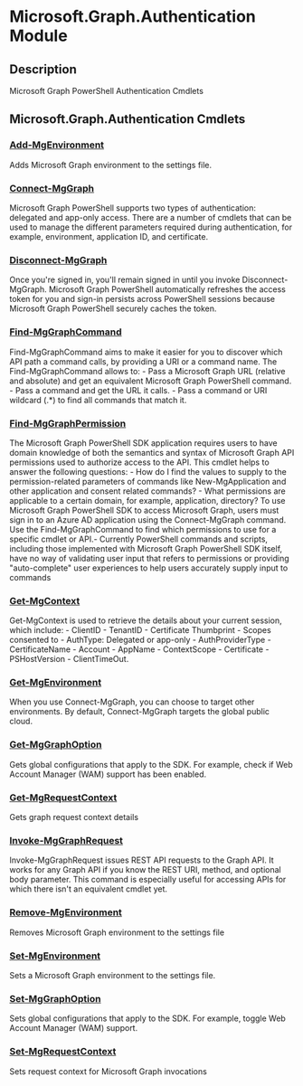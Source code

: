 ﻿---
Module Name: Microsoft.Graph.Authentication
Module Guid: f9f0fe38-9752-4ec4-afef-a91b6ad0c544
Download Help Link: https://learn.microsoft.com/powershell/module/Microsoft.Graph.Authentication
Help Version: 1.0.0.0
Locale: en-US
---

# Microsoft.Graph.Authentication Module
## Description
Microsoft Graph PowerShell Authentication Cmdlets

## Microsoft.Graph.Authentication Cmdlets
### [Add-MgEnvironment](Add-MgEnvironment.md)
 Adds Microsoft Graph environment to the settings file.

### [Connect-MgGraph](Connect-MgGraph.md)
Microsoft Graph PowerShell supports two types of authentication: delegated and app-only access. There are a number of cmdlets that can be used to manage the different parameters required during authentication, for example, environment, application ID, and certificate.

### [Disconnect-MgGraph](Disconnect-MgGraph.md)
Once you're signed in, you'll remain signed in until you invoke Disconnect-MgGraph. Microsoft Graph PowerShell automatically refreshes the access token for you and sign-in persists across PowerShell sessions because Microsoft Graph PowerShell securely caches the token.

### [Find-MgGraphCommand](Find-MgGraphCommand.md)
Find-MgGraphCommand aims to make it easier for you to discover which API path a command calls, by providing a URI or a command name. The Find-MgGraphCommand allows to:  - Pass a Microsoft Graph URL (relative and absolute) and get an equivalent Microsoft Graph PowerShell command. - Pass a command and get the URL it calls. - Pass a command or URI wildcard (.*) to find all commands that match it.

### [Find-MgGraphPermission](Find-MgGraphPermission.md)
The Microsoft Graph PowerShell SDK application requires users to have domain knowledge of both the semantics and syntax of Microsoft Graph API permissions used to authorize access to the API. This cmdlet helps to answer the following questions:  - How do I find the values to supply to the permission-related parameters of commands like New-MgApplication and other application and consent related commands? - What permissions are applicable to a certain domain, for example, application, directory? To use Microsoft Graph PowerShell SDK to access Microsoft Graph, users must sign in to an Azure AD application using the Connect-MgGraph command. Use the Find-MgGraphCommand to find which permissions to use for a specific cmdlet or API.-  Currently PowerShell commands and scripts, including those implemented with Microsoft Graph PowerShell SDK itself, have no way of validating user input that refers to permissions or providing "auto-complete" user experiences to help users accurately supply input to commands

### [Get-MgContext](Get-MgContext.md)
Get-MgContext is used to retrieve the details about your current session, which include:  - ClientID - TenantID - Certificate Thumbprint - Scopes consented to - AuthType: Delegated or app-only - AuthProviderType - CertificateName - Account - AppName - ContextScope - Certificate - PSHostVersion - ClientTimeOut.

### [Get-MgEnvironment](Get-MgEnvironment.md)
When you use Connect-MgGraph, you can choose to target other environments. By default, Connect-MgGraph targets the global public cloud.

### [Get-MgGraphOption](Get-MgGraphOption.md)
Gets global configurations that apply to the SDK. For example, check if Web Account Manager (WAM) support has been enabled.

### [Get-MgRequestContext](Get-MgRequestContext.md)
Gets graph request context details

### [Invoke-MgGraphRequest](Invoke-MgGraphRequest.md)
Invoke-MgGraphRequest issues REST API requests to the Graph API. It works for any Graph API if you know the REST URI, method, and optional body parameter. This command is especially useful for accessing APIs for which there isn't an equivalent cmdlet yet.

### [Remove-MgEnvironment](Remove-MgEnvironment.md)
Removes Microsoft Graph environment to the settings file

### [Set-MgEnvironment](Set-MgEnvironment.md)
Sets a Microsoft Graph environment to the settings file.

### [Set-MgGraphOption](Set-MgGraphOption.md)
Sets global configurations that apply to the SDK. For example, toggle Web Account Manager (WAM) support.

### [Set-MgRequestContext](Set-MgRequestContext.md)
Sets request context for Microsoft Graph invocations

